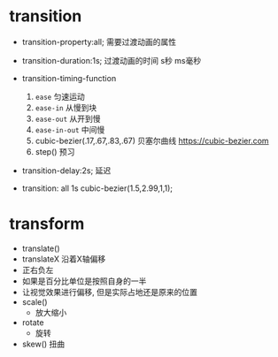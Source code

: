 # transition
* transition-property:all; 需要过渡动画的属性
* transition-duration:1s; 过渡动画的时间 s秒 ms毫秒
* transition-timing-function
    1. `ease` 匀速运动
    2. `ease-in` 从慢到块
    3. `ease-out` 从开到慢
    4. `ease-in-out` 中间慢
    5. cubic-bezier(.17,.67,.83,.67) 贝塞尔曲线
        https://cubic-bezier.com
    6. step() 预习

* transition-delay:2s; 延迟
* transition: all 1s cubic-bezier(1.5,2.99,1,1);

# transform
* translate()
* translateX 沿着X轴偏移
* 正右负左
* 如果是百分比单位是按照自身的一半
* 让视觉效果进行偏移, 但是实际占地还是原来的位置
* scale()
    * 放大缩小
* rotate
    * 旋转
* skew() 扭曲


    